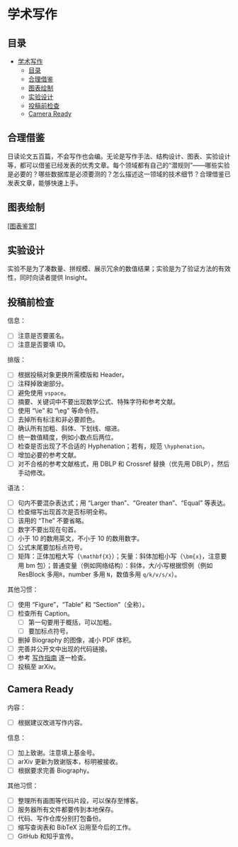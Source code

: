 # 学术写作

## 目录

- [学术写作](#学术写作)
  - [目录](#目录)
  - [合理借鉴](#合理借鉴)
  - [图表绘制](#图表绘制)
  - [实验设计](#实验设计)
  - [投稿前检查](#投稿前检查)
  - [Camera Ready](#camera-ready)

## 合理借鉴

日读论文五百篇，不会写作也会编。无论是写作手法、结构设计、图表、实验设计等，都可以借鉴已经发表的优秀文章。每个领域都有自己的“潜规则”——哪些实验是必要的？哪些数据库是必须要测的？怎么描述这一领域的技术细节？合理借鉴已发表文章，能够快速上手。

## 图表绘制

[[图表鉴赏]](https://github.com/ryanxingql/awesome-computer-vision-illustration)

## 实验设计

实验不是为了凑数量、拼规模、展示冗余的数值结果；实验是为了验证方法的有效性，同时向读者提供 Insight。

## 投稿前检查

信息：

- [ ] 注意是否要匿名。
- [ ] 注意是否要填 ID。

排版：

- [ ] 根据投稿对象更换所需模版和 Header。
- [ ] 注释掉致谢部分。
- [ ] 避免使用 `vspace`。
- [ ] 摘要、关键词中不要出现数学公式、特殊字符和参考文献。
- [ ] 使用 “\ie” 和 “\eg” 等命令符。
- [ ] 去掉所有标注和非必要颜色。
- [ ] 确认所有加粗、斜体、下划线、缩进。
- [ ] 统一数值精度，例如小数点后两位。
- [ ] 检查是否出现了不合适的 Hyphenation；若有，规范 `\hyphenation`。
- [ ] 增加必要的参考文献。
- [ ] 对不合格的参考文献格式，用 DBLP 和 Crossref 替换（优先用 DBLP），然后手动修改。

语法：

- [ ] 句内不要混杂表达式；用 “Larger than”、“Greater than”、“Equal” 等表达。
- [ ] 检查缩写出现首次是否标明全称。
- [ ] 该用的 “The” 不要省略。
- [ ] 数字不要出现在句首。
- [ ] 小于 10 的数用英文，不小于 10 的数用数字。
- [ ] 公式末尾要加标点符号。
- [ ] 矩阵：正体加粗大写（`\mathbf{X}`）；矢量：斜体加粗小写（`\bm{x}`，注意要用 bm 包）；普通变量（例如网络结构）：斜体，大/小写根据惯例（例如 ResBlock 多用`R`，number 多用 `N`，数值多用 `q/k/v/s/x`）。

其他习惯：

- [ ] 使用 “Figure”，“Table” 和 “Section”（全称）。
- [ ] 检查所有 Caption。
  - [ ] 第一句要用于概括，可以加粗。
  - [ ] 要加标点符号。
- [ ] 删掉 Biography 的图像，减小 PDF 体积。
- [ ] 完善并公开文中出现的代码链接。
- [ ] 参考 [写作指南](https://github.com/MLNLP-World/Paper_Writing_Tips) 逐一检查。
- [ ] 投稿至 arXiv。

## Camera Ready

内容：

- [ ] 根据建议改进写作内容。

信息：

- [ ] 加上致谢。注意填上基金号。
- [ ] arXiv 更新为致谢版本，标明被接收。
- [ ] 根据要求完善 Biography。

其他习惯：

- [ ] 整理所有画图等代码片段，可以保存至博客。
- [ ] 服务器所有文件都要传到本地保存。
- [ ] 代码、写作仓库分别打包备份。
- [ ] 缩写查询表和 BibTeX 沿用至今后的工作。
- [ ] GitHub 和知乎宣传。
